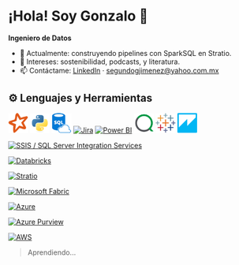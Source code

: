 # ¡Hola! Soy Gonzalo 👋
**Ingeniero de Datos**

- 🔭 Actualmente: construyendo pipelines con SparkSQL en Stratio.
- 🌱 Intereses: sostenibilidad, podcasts, y literatura.
- 📫 Contáctame: [LinkedIn]([https://www.linkedin.com/in/tu-perfil](https://www.linkedin.com/in/segundo-gonzalo-jimenez-aquino/)) · segundogjimenez@yahoo.com.mx
## ⚙️ Lenguajes y Herramientas

<p align="left">
  <!-- Spark -->
  <a href="https://spark.apache.org/"><img src="https://github.com/devicons/devicon/blob/master/icons/apachespark/apachespark-original.svg" alt="Spark" width="40" height="40"/></a>
  <!-- Python -->
  <a href="https://www.python.org/"><img src="https://raw.githubusercontent.com/devicons/devicon/master/icons/python/python-original.svg" alt="Python / PySpark" width="40" height="40"/></a>
  <!-- SQL -->
  <a href="https://www.w3schools.com/sql/"><img src="/assets/icons/sql.png" alt="SQL" width="40" height="40"/></a>
  <!-- Jira -->
  <a href="https://www.atlassian.com/software/jira"><img src="https://cdn.jsdelivr.net/gh/devicons/devicon@latest/icons/jira/jira-original.svg" alt="Jira" width="40" height="40"/></a>
  <!-- Power BI -->
  <a href="https://powerbi.microsoft.com/"><img src="https://upload.wikimedia.org/wikipedia/commons/c/cf/New_Power_BI_Logo.svg" alt="Power BI" width="40" height="40"/></a>
  <!-- Qlik -->
  <a href="https://www.qlik.com/"><img src="/assets/icons/qlik.svg" alt="Qlik" width="40" height="40"/></a>
  <!-- Tableau -->
  <a href="https://www.tableau.com/"><img src="/assets/icons/tableau.svg" alt="Tableau" width="40" height="40"/></a>
  <!-- QuickSight -->
  <a href="https://aws.amazon.com/quicksight/"><img src="/assets/icons/quicksight.svg" alt="QuickSight" width="40" height="40"/></a>

  <!-- SSIS -->
  <a href="https://learn.microsoft.com/en-us/sql/integration-services/sql-server-integration-services"><img src="https://upload.wikimedia.org/wikipedia/commons/2/23/Microsoft_SQL_Server_Logo.svg" alt="SSIS / SQL Server Integration Services" width="40" height="40"/></a>

  <!-- Databricks -->
  <a href="https://databricks.com/"><img src="https://upload.wikimedia.org/wikipedia/commons/6/63/Databricks_Logo.svg" alt="Databricks" width="40" height="40"/></a>

  <!-- Stratio -->
  <a href="https://www.stratio.com/"><img src="https://avatars.githubusercontent.com/u/1702726?s=200&v=4" alt="Stratio" width="40" height="40"/></a>

  <!-- Microsoft Fabric -->
  <a href="https://learn.microsoft.com/en-us/fabric/"><img src="https://upload.wikimedia.org/wikipedia/commons/d/d9/Microsoft_Fabric_Logo.svg" alt="Microsoft Fabric" width="40" height="40"/></a>

  <!-- Azure -->
  <a href="https://azure.microsoft.com/"><img src="https://cdn.jsdelivr.net/gh/devicons/devicon@latest/icons/azure/azure-original.svg" alt="Azure" width="40" height="40"/></a>

  <!-- Purview -->
  <a href="https://learn.microsoft.com/en-us/purview/"><img src="https://learn.microsoft.com/en-us/azure/purview/media/index/azure-purview.svg" alt="Azure Purview" width="40" height="40"/></a>

  <!-- AWS -->
  <a href="https://aws.amazon.com/"><img src="https://cdn.jsdelivr.net/gh/devicons/devicon@latest/icons/amazonwebservices/amazonwebservices-plain-wordmark.svg" alt="AWS" width="40" height="40"/></a>
</p>


> Aprendiendo...
